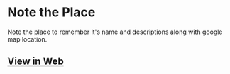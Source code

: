 # Note the Place

Note the place to remember it's name and descriptions along with google map location.

## [View in Web](https://subash9860.github.io/Note-the-place-app/)